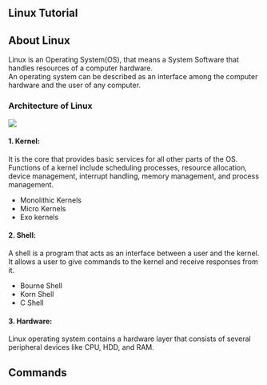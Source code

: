 ## Linux Tutorial 

## About Linux
Linux is an Operating System(OS), that means a System Software that handles resources of a computer hardware.  
An operating system can be described as an interface among the computer hardware and the user of  any computer.
### Architecture of Linux
![](https://static.javatpoint.com/linux/images/architecture-of-linux.png)
#### 1. Kernel:
It is the core that provides basic services for all other parts of the OS.    
Functions of a kernel include scheduling processes, resource allocation, device management, interrupt handling, memory management, and process management.  
* Monolithic Kernels
* Micro Kernels
* Exo kernels

#### 2. Shell:
A shell is a program that acts as an interface between a user and the kernel. It allows a user to give commands to the kernel and receive responses from it.  
* Bourne Shell
* Korn Shell
* C Shell
#### 3. Hardware:
Linux operating system contains a hardware layer that consists of several peripheral devices like CPU, HDD, and RAM.
## Commands



